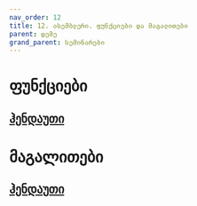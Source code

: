 ```yaml
---
nav_order: 12
title: 12. ასემბლერი. ფუნქციები და მაგალითები
parent: დემე
grand_parent: სემინარები
---
```


# ფუნქციები

## [ჰენდაუთი](https://github.com/freeuni-paradigms/2021/tree/master/handouts/15-Function-Call-And-Return.pdf)

# მაგალითები

## [ჰენდაუთი](https://github.com/freeuni-paradigms/2021/tree/master/handouts/16-Code-Generation-Examples.pdf)
